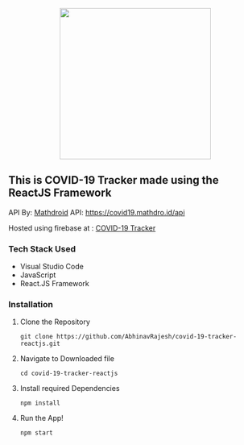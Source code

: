 <p align="center">
  <img height="300" width="300" src="https://upload.wikimedia.org/wikipedia/commons/thumb/8/82/SARS-CoV-2_without_background.png/1200px-SARS-CoV-2_without_background.png">
</p>


## This is COVID-19 Tracker made using the ReactJS Framework

API By: [Mathdroid](https://github.com/mathdroid/covid19) 
API: https://covid19.mathdro.id/api 

Hosted using firebase at : [COVID-19 Tracker](https://covid19trackerbyar.web.app)

### Tech Stack Used
* Visual Studio Code
* JavaScript
* React.JS Framework

### Installation
1. Clone the Repository
    ```shell
    git clone https://github.com/AbhinavRajesh/covid-19-tracker-reactjs.git
    ```
    
2. Navigate to Downloaded file
    ```shell
    cd covid-19-tracker-reactjs
    ```
3. Install required Dependencies
    ```shell
    npm install
    ```
4. Run the App!
    ```shell 
    npm start
    ```
